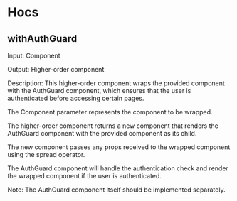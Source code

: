 # Hocs

## withAuthGuard

Input: Component

Output: Higher-order component

Description: This higher-order component wraps the provided component with the AuthGuard component, which ensures that the user is authenticated before accessing certain pages.

The Component parameter represents the component to be wrapped.

The higher-order component returns a new component that renders the AuthGuard component with the provided component as its child.

The new component passes any props received to the wrapped component using the spread operator.

The AuthGuard component will handle the authentication check and render the wrapped component if the user is authenticated.

Note: The AuthGuard component itself should be implemented separately.